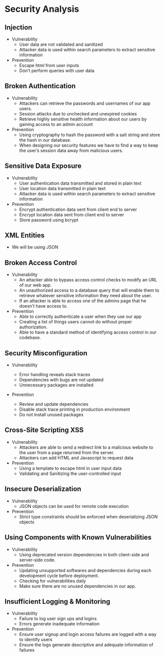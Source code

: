 # Security Analysis

## Injection
- Vulnerability
    - User data are not validated and sanitized
    - Attacker data is used within search parameters to extract sensitive information
- Prevention
    - Escape html from user inputs 
    - Don’t perform queries with user data
 
## Broken Authentication
- Vulnerability
    - Attackers can retrieve the passwords and usernames of our app users. 
    - Session attacks due to unchecked and unexpired cookies
    - Retrieve highly sensitive health information about our users by gaining access to an admin account
- Prevention
    - Using cryptography to hash the password with a salt string and store the hash in our database.
    - When designing our security features we have to find a way to keep the  user’s session data away from malicious users.
 
## Sensitive Data Exposure
- Vulnerability
    - User authentication data transmitted and stored in plain text
    - User location data transmitted in plain text
    - Attacker data is used within search parameters to extract sensitive information
- Prevention
    - Encrypt authentication data sent from client end to server 
    - Encrypt location data sent from client end to server 
    - Store password using bcrypt

## XML Entities
- We will be using JSON 

## Broken Access Control
- Vulnerability
    - An attacker able to bypass access control checks to modify an URL of our web app.
    - An unauthorized access to a database query that will enable them to retrieve whatever sensitive information they need about the user.
    - If an attacker is able to access one of the admins page that he doesn’t have access to.
- Prevention
    - Able to correctly authenticate  a user when they use our app 
    - Creating a list of things users cannot do without proper authorization.
    - Able to have a standard method of identifying access control in our codebase.
		
## Security Misconfiguration
- Vulnerability
   - Error handling reveals stack traces 
   - Dependencies with bugs are not updated
   - Unnecessary packages are installed

- Prevention
  - Review and update dependencies 
  - Disable stack trace printing in production environment 
  - Do not install unused packages 

## Cross-Site Scripting XSS
- Vulnerability 
   - Attackers are able to send a redirect link to a malicious website to the user from a page returned from the server.
   - Attackers can add HTML and Javascript to request data 
- Prevention
    - Using a template to escape html in user input data
    - Validating and Sanitizing the user-controlled input 
 
## Insecure Deserialization
- Vulnerability
    - JSON objects can be used for remote code execution
- Prevention
    - Strict type constraints should be enforced when deserializing JSON objects
 
## Using Components with Known Vulnerabilities
- Vulnerability
    - Using deprecated version dependencies in both client-side and server-side code. 
- Prevention
    - Updating unsupported softwares and dependencies during each development cycle before deployment.
    - Checking for vulnerabilities daily
    - Make sure there are no unused dependencies in our app.

## Insufficient Logging & Monitoring
- Vulnerability
    - Failure to log user sign ups and logins 
    - Errors generate inadequate information
- Prevention
    - Ensure user signup and login access failures are logged with a way to identify users
    - Ensure the logs generate descriptive and adequate information of failures  
